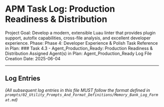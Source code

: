# APM Task Log: Production Readiness & Distribution

Project Goal: Develop a modern, extensible Luau linter that provides plugin support, autofix capabilities, cross-file analysis, and excellent developer experience.
Phase: Phase 4: Developer Experience & Polish
Task Reference in Plan: ### Task 4.3 - Agent_Production_Ready: Production Readiness & Distribution
Assigned Agent(s) in Plan: Agent_Production_Ready
Log File Creation Date: 2025-06-04

---

## Log Entries

*(All subsequent log entries in this file MUST follow the format defined in `prompts/02_Utility_Prompts_And_Format_Definitions/Memory_Bank_Log_Format.md`)*

